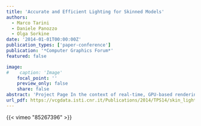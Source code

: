 ```yaml
---
title: 'Accurate and Efficient Lighting for Skinned Models'
authors:
  - Marco Tarini
  - Daniele Panozzo
  - Olga Sorkine
date: '2014-01-01T00:00:00Z'
publication_types: ['paper-conference']
publication: '*Computer Graphics Forum*'
featured: false

image:
#    caption: 'Image'
    focal_point: ''
    preview_only: false
    share: false
abstract: 'Project Page In the context of real-time, GPU-based rendering of animated skinned meshes, we propose a new algorithm to compute surface normals with minimal overhead both in terms of the memory footprint and the required per-vertex operations. By accounting for the variation of the skinning weights over the surface, we achieve a higher visual quality compared to the standard approximation ubiquitously used in video-game engines and other real-time applications. Our method supports Linear Blend Skinning and Dual Quaternion Skinning. We demonstrate the advantages of our technique on a variety of datasets and provide a complete open-source implementation, including GLSL shaders.'
url_pdf: https://vcgdata.isti.cnr.it/Publications/2014/TPS14/skin_light.pdf
---
```


{{< vimeo "85267396" >}}
